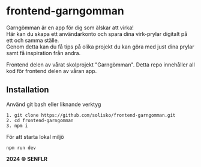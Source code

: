# frontend-garngomman

Garngömman är en app för dig som älskar att virka!   
Här kan du skapa ett användarkonto och spara dina virk-prylar digitalt på ett och samma ställe.  
Genom detta kan du få tips på olika projekt du kan göra med just dina prylar samt få inspiration från andra.

Frontend delen av vårat skolprojekt "Garngömman". Detta repo innehåller all kod för frontend delen av våran app.

## Installation

Använd git bash eller liknande verktyg

```
1. git clone https://github.com/solisko/frontend-garngomman.git
2. cd frontend-garngomman
3. npm i
```

För att starta lokal miljö

```
npm run dev
```

**2024 &copy; SENFLR**
